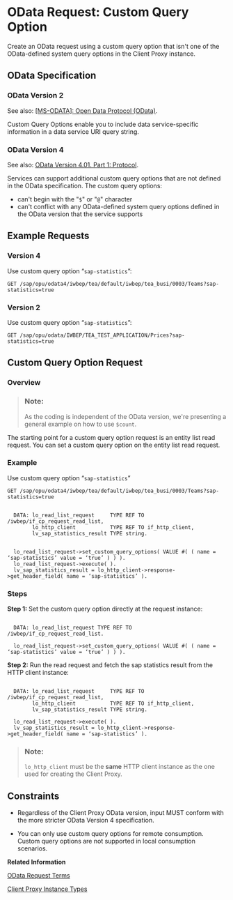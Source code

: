 <!-- loio070b75a800854687b774b3c8ddb85b66 -->

# OData Request: Custom Query Option

Create an OData request using a custom query option that isn't one of the OData-defined system query options in the Client Proxy instance.



<a name="loio070b75a800854687b774b3c8ddb85b66__section_n4s_2df_rtb"/>

## OData Specification



### OData Version 2

See also: [\[MS-ODATA\]: Open Data Protocol \(OData\)](https://docs.microsoft.com/en-us/openspecs/windows_protocols/ms-odata).

Custom Query Options enable you to include data service-specific information in a data service URI query string.



### OData Version 4

See also: [OData Version 4.01. Part 1: Protocol](https://docs.oasis-open.org/odata/odata/v4.01/odata-v4.01-part1-protocol.html).

Services can support additional custom query options that are not defined in the OData specification. The custom query options:

-   can't begin with the "`$`" or "`@`" character
-   can't conflict with any OData-defined system query options defined in the OData version that the service supports



<a name="loio070b75a800854687b774b3c8ddb85b66__section_fxj_zdf_rtb"/>

## Example Requests



### Version 4

Use custom query option “`sap-statistics`”:

```
GET /sap/opu/odata4/iwbep/tea/default/iwbep/tea_busi/0003/Teams?sap-statistics=true
```



### Version 2

Use custom query option “`sap-statistics`”:

```
GET /sap/opu/odata/IWBEP/TEA_TEST_APPLICATION/Prices?sap-statistics=true
```



<a name="loio070b75a800854687b774b3c8ddb85b66__section_h5p_pff_rtb"/>

## Custom Query Option Request



### Overview

> ### Note:  
> As the coding is independent of the OData version, we're presenting a general example on how to use `$count`.

The starting point for a custom query option request is an entity list read request. You can set a custom query option on the entity list read request.



### Example

Use custom query option “`sap-statistics`”

```
GET /sap/opu/odata4/iwbep/tea/default/iwbep/tea_busi/0003/Teams?sap-statistics=true
```

```

  DATA: lo_read_list_request     TYPE REF TO /iwbep/if_cp_request_read_list,
        lo_http_client           TYPE REF TO if_http_client,
        lv_sap_statistics_result TYPE string.


  lo_read_list_request->set_custom_query_options( VALUE #( ( name = ‘sap-statistics’ value = ‘true’ ) ) ).
  lo_read_list_request->execute( ).
  lv_sap_statistics_result = lo_http_client->response->get_header_field( name = ‘sap-statistics’ ).
```



### Steps

**Step 1:** Set the custom query option directly at the request instance:

```

  DATA: lo_read_list_request TYPE REF TO /iwbep/if_cp_request_read_list.

  lo_read_list_request->set_custom_query_options( VALUE #( ( name = ‘sap-statistics’ value = ‘true’ ) ) ).
```

**Step 2:** Run the read request and fetch the sap statistics result from the HTTP client instance:

```

  DATA: lo_read_list_request     TYPE REF TO /iwbep/if_cp_request_read_list,
        lo_http_client           TYPE REF TO if_http_client,
        lv_sap_statistics_result TYPE string.

  lo_read_list_request->execute( ).
  lv_sap_statistics_result = lo_http_client->response->get_header_field( name = ‘sap-statistics’ ).
```

> ### Note:  
> `lo_http_client` must be the **same** HTTP client instance as the one used for creating the Client Proxy.



<a name="loio070b75a800854687b774b3c8ddb85b66__section_b5w_yhf_rtb"/>

## Constraints

-   Regardless of the Client Proxy OData version, input MUST conform with the more stricter OData Version 4 specification.

-   You can only use custom query options for remote consumption. Custom query options are not supported in local consumption scenarios.


**Related Information**  


[OData Request Terms](odata-request-terms-a3b0e95.md "An overview of some OData Request terminology.")

[Client Proxy Instance Types](client-proxy-instance-types-079517f.md "Create remote and local Client Proxy instances in OData Version 2 or Version 4.")

